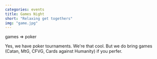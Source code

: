 ```yaml
---
categories: events
title: Games Night
short: "Relaxing get togethers"
img: "game.jpg"
---
```


games => poker

Yes, we have poker tournaments. We're that cool. But we do bring games (Catan, MtG, CFVG, Cards against Humanity) if you perfer.